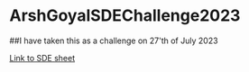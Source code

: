 # ArshGoyalSDEChallenge2023

##I have taken this as a challenge on 27'th of July 2023 

[Link to SDE sheet](https://docs.google.com/spreadsheets/d/1r35qSXY6rSAonFbPEKB_KXUvpCIBbVGMp5001MaNb3c/edit#gid=0)
